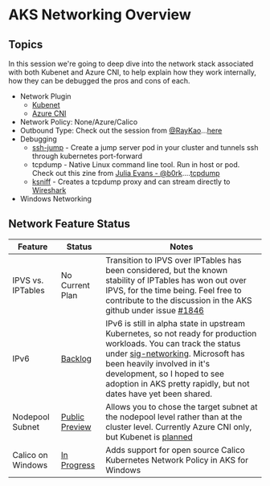 # AKS Networking Overview

## Topics

In this session we're going to deep dive into the network stack associated with both Kubenet and Azure CNI, to help explain how they work internally, how they can be debugged the pros and cons of each.

* Network Plugin
  * [Kubenet](./part1-kubenet.md)
  * [Azure CNI](./part2azurecni.md)
* Network Policy: None/Azure/Calico
* Outbound Type: Check out the session from [@RayKao](https://twitter.com/raykao)...[here](https://www.youtube.com/channel/UCvdABD6_HuCG_to6kVprdjQ)
* Debugging
  * [ssh-jump](https://github.com/yokawasa/kubectl-plugin-ssh-jump) - Create a jump server pod in your cluster and tunnels ssh through kubernetes port-forward
  * tcpdump - Native Linux command line tool. Run in host or pod. Check out this zine from [Julia Evans - @b0rk](https://twitter.com/b0rk)....[tcpdump](https://wizardzines.com/zines/tcpdump/)
  * [ksniff](https://github.com/eldadru/ksniff) - Creates a tcpdump proxy and can stream directly to [Wireshark](https://www.wireshark.org/)
* Windows Networking


## Network Feature Status
| Feature | Status | Notes |
| ------- | ------ | ----- |
| IPVS vs. IPTables | No Current Plan | Transition to IPVS over IPTables has been considered, but the known stability of IPTables has won out over IPVS, for the time being. Feel free to contribute to the discussion in the AKS github under issue [#1846](https://github.com/Azure/AKS/issues/1846) |
| IPv6 | [Backlog](https://github.com/Azure/AKS/issues/460) | IPv6 is still in alpha state in upstream Kubernetes, so not ready for production workloads. You can track the status under [sig-networking](https://github.com/kubernetes/enhancements/issues?q=is%3Aopen+label%3Asig%2Fnetwork+ipv6). Microsoft has been heavily involved in it's development, so I hoped to see adoption in AKS pretty rapidly, but not dates have yet been shared. |
| Nodepool Subnet | [Public Preview](https://github.com/Azure/AKS/issues/1338) | Allows you to chose the target subnet at the nodepool level rather than at the cluster level. Currently Azure CNI only, but Kubenet is [planned](https://github.com/Azure/AKS/issues/1500) |
| Calico on Windows | [In Progress](https://github.com/Azure/AKS/issues/1681) | Adds support for open source Calico Kubernetes Network Policy in AKS for Windows |



